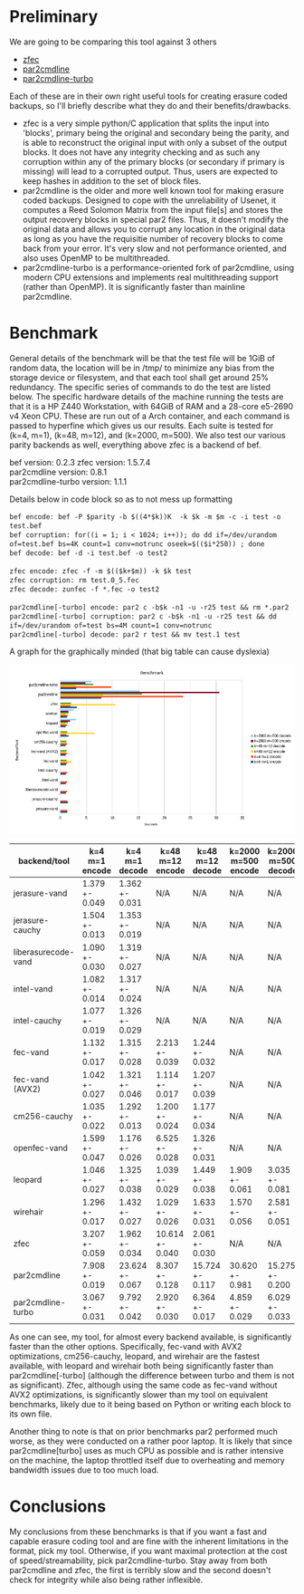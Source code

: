 # Preliminary
We are going to be comparing this tool against 3 others

* [zfec](https://github.com/tahoe-lafs/zfec)
* [par2cmdline](https://github.com/Parchive/par2cmdline)
* [par2cmdline-turbo](https://github.com/animetosho/par2cmdline-turbo)

Each of these are in their own right useful tools for creating erasure coded backups, so I'll briefly describe what they do and their benefits/drawbacks.

* zfec is a very simple python/C application that splits the input into 'blocks', primary being the original and secondary being the parity, and is able to reconstruct the original input with only a subset of the output blocks. It does not have any integrity checking and as such any corruption within any of the primary blocks (or secondary if primary is missing) will lead to a corrupted output. Thus, users are expected to keep hashes in addition to the set of block files.
* par2cmdline is the older and more well known tool for making erasure coded backups. Designed to cope with the unreliability of Usenet, it computes a Reed Solomon Matrix from the input file[s] and stores the output recovery blocks in special par2 files. Thus, it doesn't modify the original data and allows you to corrupt any location in the original data as long as you have the requisitie number of recovery blocks to come back from your error. It's very slow and not performance oriented, and also uses OpenMP to be multithreaded.
* par2cmdline-turbo is a performance-oriented fork of par2cmdline, using modern CPU extensions and implements real multithreading support (rather than OpenMP). It is significantly faster than mainline par2cmdline.

# Benchmark
General details of the benchmark will be that the test file will be 1GiB of random data, the location will be in /tmp/ to minimize any bias from the storage device or filesystem, and that each tool shall get around 25% redundancy. The specific series of commands to do the test are listed below. The specific hardware details of the machine running the tests are that it is a HP Z440 Workstation, with 64GiB of RAM and a 28-core e5-2690 v4 Xeon CPU. These are run out of a Arch container, and each command is passed to hyperfine which gives us our results. Each suite is tested for (k=4, m=1), (k=48, m=12), and (k=2000, m=500). We also test our various parity backends as well, everything above zfec is a backend of bef.

bef version: 0.2.3 
zfec version: 1.5.7.4  
par2cmdline version: 0.8.1  
par2cmdline-turbo version: 1.1.1

Details below in code block so as to not mess up formatting

```
bef encode: bef -P $parity -b $((4*$k))K  -k $k -m $m -c -i test -o test.bef
bef corruption: for((i = 1; i < 1024; i++)); do dd if=/dev/urandom of=test.bef bs=4K count=1 conv=notrunc oseek=$(($i*250)) ; done
bef decode: bef -d -i test.bef -o test2

zfec encode: zfec -f -m $(($k+$m)) -k $k test  
zfec corruption: rm test.0_5.fec  
zfec decode: zunfec -f *.fec -o test2  

par2cmdline[-turbo] encode: par2 c -b$k -n1 -u -r25 test && rm *.par2
par2cmdline[-turbo] corruption: par2 c -b$k -n1 -u -r25 test && dd if=/dev/urandom of=test bs=4M count=1 conv=notrunc  
par2cmdline[-turbo] decode: par2 r test && mv test.1 test
```

A graph for the graphically minded (that big table can cause dyslexia)

![Benchmark Bar Graph](benchmark.png)

|backend/tool|k=4 m=1 encode|k=4 m=1 decode|k=48 m=12 encode|k=48 m=12 decode|k=2000 m=500 encode|k=2000 m=500 decode|
|-|-|-|-|-|-|-|
|jerasure-vand|1.379 +- 0.049|1.362 +- 0.031|N/A|N/A|N/A|N/A|
|jerasure-cauchy|1.504 +- 0.013|1.353 +- 0.019|N/A|N/A|N/A|N/A|
|liberasurecode-vand|1.090 +- 0.030|1.319 +- 0.027|N/A|N/A|N/A|N/A|
|intel-vand|1.082 +- 0.014|1.317 +- 0.024|N/A|N/A|N/A|N/A|
|intel-cauchy|1.077 +- 0.019|1.326 +- 0.029|N/A|N/A|N/A|N/A|
|fec-vand|1.132 +- 0.017|1.315 +- 0.028|2.213 +- 0.039|1.244 +- 0.032|N/A|N/A|
|fec-vand (AVX2)|1.042 +- 0.027|1.321 +- 0.046|1.114 +- 0.017|1.207 +- 0.039|N/A|N/A|
|cm256-cauchy|1.035 +- 0.022|1.292 +- 0.013|1.200 +- 0.024|1.177 +- 0.034|N/A|N/A|
|openfec-vand|1.599 +- 0.047|1.176 +- 0.026|6.525 +- 0.028|1.326 +- 0.031|N/A|N/A|
|leopard|1.046 +- 0.027|1.325 +- 0.038|1.039 +- 0.029|1.449 +- 0.038|1.909 +- 0.061|3.035 +- 0.081|
|wirehair|1.296 +- 0.017|1.432 +- 0.027|1.029 +- 0.026|1.633 +- 0.031|1.570 +- 0.056|2.581 +- 0.051|
|zfec|3.207 +- 0.059|1.962 +- 0.034|10.614 +- 0.040|2.061 +- 0.030|N/A|N/A|
|par2cmdline|7.908 +- 0.019|23.624 +- 0.067|8.307 +- 0.128|15.724 +- 0.117|30.620 +- 0.981|15.275 +- 0.200|
|par2cmdline-turbo|3.067 +- 0.031|9.792 +- 0.042|2.920 +- 0.030|6.364 +- 0.017|4.859 +- 0.029|6.029 +- 0.033|

As one can see, my tool, for almost every backend available, is significantly faster than the other options. Specifically, fec-vand with AVX2 optimizations, cm256-cauchy, leopard, and wirehair are the fastest available, with leopard and wirehair both being significantly faster than par2cmdline\[-turbo\] (although the difference between turbo and them is not as significant). Zfec, although using the same code as fec-vand without AVX2 optimizations, is significantly slower than my tool on equivalent benchmarks, likely due to it being based on Python or writing each block to its own file.

Another thing to note is that on prior benchmarks par2 performed much worse, as they were conducted on a rather poor laptop. It is likely that since par2cmdline\[turbo\] uses as much CPU as possible and is rather intensive on the machine, the laptop throttled itself due to overheating and memory bandwidth issues due to too much load.
# Conclusions
My conclusions from these benchmarks is that if you want a fast and capable erasure coding tool and are fine with the inherent limitations in the format, pick my tool. Otherwise, if you want maximal protection at the cost of speed/streamability, pick par2cmdline-turbo. Stay away from both par2cmdline and zfec, the first is terribly slow and the second doesn't check for integrity while also being rather inflexible.
